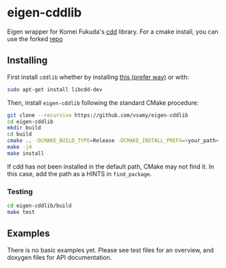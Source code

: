 # eigen-cddlib

Eigen wrapper for Komei Fukuda's [cdd](https://www.inf.ethz.ch/personal/fukudak/cdd_home/) library.
For a cmake install, you can use the forked [repo](https://github.com/vsamy/cddlib)

## Installing

First install ``cddlib`` whether by installing [this (prefer way)](https://github.com/vsamy/cddlib) or with:
```sh
sudo apt-get install libcdd-dev
```
Then, install ``eigen-cddlib`` following the standard CMake procedure:

```sh
git clone --recursive https://github.com/vsamy/eigen-cddlib
cd eigen-cddlib
mkdir build
cd build
cmake .. -DCMAKE_BUILD_TYPE=Release -DCMAKE_INSTALL_PREFX=<your_path>
make -j4
make install
```

If cdd has not been installed in the default path, CMake may not find it. In this case, add the path as a HINTS in ``find_package``.

### Testing

```sh
cd eigen-cddlib/build
make test
```

## Examples

There is no basic examples yet. Please see test files for an overview, and doxygen files for API documentation.
